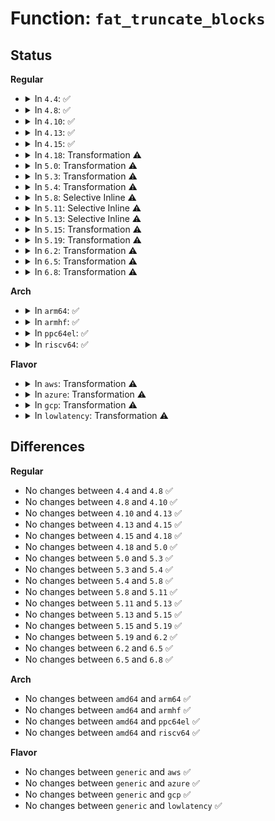 # Function: <code>fat_truncate_blocks</code>

## Status
<b>Regular</b>
<ul>
<li>
<details>
<summary>In <code>4.4</code>: ✅</summary>

```c
void fat_truncate_blocks(struct inode *inode, loff_t offset);
```

**Collision:** Unique Global

**Inline:** No

**Transformation:** False

**Instances:**

```
In fs/fat/file.c (ffffffff812fa780)
Location: fs/fat/file.c:288
Inline: False
Direct callers:
  - fs/fat/file.c:fat_setattr
  - fs/fat/inode.c:fat_evict_inode
```
**Symbols:**

```
ffffffff812fa780-ffffffff812faafc: fat_truncate_blocks (STB_GLOBAL)
```
</details>
</li>
<li>
<details>
<summary>In <code>4.8</code>: ✅</summary>

```c
void fat_truncate_blocks(struct inode *inode, loff_t offset);
```

**Collision:** Unique Global

**Inline:** No

**Transformation:** False

**Instances:**

```
In fs/fat/file.c (ffffffff8132e590)
Location: fs/fat/file.c:349
Inline: False
Direct callers:
  - fs/fat/file.c:fat_setattr
  - fs/fat/inode.c:fat_evict_inode
  - fs/fat/inode.c:fat_evict_inode
```
**Symbols:**

```
ffffffff8132e590-ffffffff8132e8c7: fat_truncate_blocks (STB_GLOBAL)
```
</details>
</li>
<li>
<details>
<summary>In <code>4.10</code>: ✅</summary>

```c
void fat_truncate_blocks(struct inode *inode, loff_t offset);
```

**Collision:** Unique Global

**Inline:** No

**Transformation:** False

**Instances:**

```
In fs/fat/file.c (ffffffff813442c0)
Location: fs/fat/file.c:349
Inline: False
Direct callers:
  - fs/fat/file.c:fat_setattr
  - fs/fat/inode.c:fat_evict_inode
  - fs/fat/inode.c:fat_evict_inode
```
**Symbols:**

```
ffffffff813442c0-ffffffff8134461c: fat_truncate_blocks (STB_GLOBAL)
```
</details>
</li>
<li>
<details>
<summary>In <code>4.13</code>: ✅</summary>

```c
void fat_truncate_blocks(struct inode *inode, loff_t offset);
```

**Collision:** Unique Global

**Inline:** No

**Transformation:** False

**Instances:**

```
In fs/fat/file.c (ffffffff81358d80)
Location: fs/fat/file.c:349
Inline: False
Direct callers:
  - fs/fat/file.c:fat_setattr
  - fs/fat/inode.c:fat_evict_inode
  - fs/fat/inode.c:fat_evict_inode
```
**Symbols:**

```
ffffffff81358d80-ffffffff81359098: fat_truncate_blocks (STB_GLOBAL)
```
</details>
</li>
<li>
<details>
<summary>In <code>4.15</code>: ✅</summary>

```c
void fat_truncate_blocks(struct inode *inode, loff_t offset);
```

**Collision:** Unique Global

**Inline:** No

**Transformation:** False

**Instances:**

```
In fs/fat/file.c (ffffffff8137da90)
Location: fs/fat/file.c:349
Inline: False
Direct callers:
  - fs/fat/file.c:fat_setattr
  - fs/fat/inode.c:fat_evict_inode
  - fs/fat/inode.c:fat_evict_inode
```
**Symbols:**

```
ffffffff8137da90-ffffffff8137dda8: fat_truncate_blocks (STB_GLOBAL)
```
</details>
</li>
<li>
<details>
<summary>In <code>4.18</code>: Transformation ⚠️</summary>

```c
void fat_truncate_blocks(struct inode *inode, loff_t offset);
```

**Collision:** Unique Global

**Inline:** No

**Transformation:** True

**Instances:**

```
In fs/fat/file.c (0)
Location: fs/fat/file.c:349
Inline: False
Direct callers:
  - fs/fat/file.c:fat_setattr
  - fs/fat/inode.c:fat_evict_inode
  - fs/fat/inode.c:fat_evict_inode
```
**Symbols:**

```
ffffffff813acfb2-ffffffff813acff0: fat_truncate_blocks.cold.10 (STB_LOCAL)
ffffffff813ac4f0-ffffffff813ac81d: fat_truncate_blocks (STB_GLOBAL)
```
</details>
</li>
<li>
<details>
<summary>In <code>5.0</code>: Transformation ⚠️</summary>

```c
void fat_truncate_blocks(struct inode *inode, loff_t offset);
```

**Collision:** Unique Global

**Inline:** No

**Transformation:** True

**Instances:**

```
In fs/fat/file.c (0)
Location: fs/fat/file.c:382
Inline: False
Direct callers:
  - fs/fat/file.c:fat_setattr
  - fs/fat/inode.c:fat_evict_inode
  - fs/fat/inode.c:fat_evict_inode
```
**Symbols:**

```
ffffffff813c6362-ffffffff813c639e: fat_truncate_blocks.cold.11 (STB_LOCAL)
ffffffff813c57b0-ffffffff813c5a99: fat_truncate_blocks (STB_GLOBAL)
```
</details>
</li>
<li>
<details>
<summary>In <code>5.3</code>: Transformation ⚠️</summary>

```c
void fat_truncate_blocks(struct inode *inode, loff_t offset);
```

**Collision:** Unique Global

**Inline:** No

**Transformation:** True

**Instances:**

```
In fs/fat/file.c (0)
Location: fs/fat/file.c:389
Inline: False
Direct callers:
  - fs/fat/file.c:fat_setattr
  - fs/fat/inode.c:fat_evict_inode
  - fs/fat/inode.c:fat_evict_inode
```
**Symbols:**

```
ffffffff813f0f42-ffffffff813f0f7f: fat_truncate_blocks.cold (STB_LOCAL)
ffffffff813f02e0-ffffffff813f05eb: fat_truncate_blocks (STB_GLOBAL)
```
</details>
</li>
<li>
<details>
<summary>In <code>5.4</code>: Transformation ⚠️</summary>

```c
void fat_truncate_blocks(struct inode *inode, loff_t offset);
```

**Collision:** Unique Global

**Inline:** No

**Transformation:** True

**Instances:**

```
In fs/fat/file.c (0)
Location: fs/fat/file.c:389
Inline: False
Direct callers:
  - fs/fat/file.c:fat_setattr
  - fs/fat/inode.c:fat_evict_inode
  - fs/fat/inode.c:fat_evict_inode
```
**Symbols:**

```
ffffffff8140ae22-ffffffff8140ae5f: fat_truncate_blocks.cold (STB_LOCAL)
ffffffff8140a1c0-ffffffff8140a4cb: fat_truncate_blocks (STB_GLOBAL)
```
</details>
</li>
<li>
<details>
<summary>In <code>5.8</code>: Selective Inline ⚠️</summary>

```c
void fat_truncate_blocks(struct inode *inode, loff_t offset);
```

**Collision:** Unique Global

**Inline:** Selective

**Transformation:** False

**Instances:**

```
In fs/fat/file.c (ffffffff81458470)
Location: fs/fat/file.c:378
Inline: True
Inline callers:
  - fs/fat/file.c:fat_setattr
Direct callers:
  - fs/fat/inode.c:fat_evict_inode
  - fs/fat/inode.c:fat_evict_inode
  - fs/fat/inode.c:fat_direct_IO
  - fs/fat/inode.c:fat_write_end
  - fs/fat/inode.c:fat_write_begin
```
**Symbols:**

```
ffffffff81458a10-ffffffff81458a64: fat_truncate_blocks (STB_GLOBAL)
```
</details>
</li>
<li>
<details>
<summary>In <code>5.11</code>: Selective Inline ⚠️</summary>

```c
void fat_truncate_blocks(struct inode *inode, loff_t offset);
```

**Collision:** Unique Global

**Inline:** Selective

**Transformation:** False

**Instances:**

```
In fs/fat/file.c (ffffffff814747b0)
Location: fs/fat/file.c:378
Inline: True
Inline callers:
  - fs/fat/file.c:fat_setattr
Direct callers:
  - fs/fat/inode.c:fat_evict_inode
  - fs/fat/inode.c:fat_evict_inode
  - fs/fat/inode.c:fat_direct_IO
  - fs/fat/inode.c:fat_write_end
  - fs/fat/inode.c:fat_write_begin
```
**Symbols:**

```
ffffffff81474d90-ffffffff81474de4: fat_truncate_blocks (STB_GLOBAL)
```
</details>
</li>
<li>
<details>
<summary>In <code>5.13</code>: Selective Inline ⚠️</summary>

```c
void fat_truncate_blocks(struct inode *inode, loff_t offset);
```

**Collision:** Unique Global

**Inline:** Selective

**Transformation:** False

**Instances:**

```
In fs/fat/file.c (ffffffff8147a164)
Location: fs/fat/file.c:378
Inline: True
Inline callers:
  - fs/fat/file.c:fat_setattr
Direct callers:
  - fs/fat/inode.c:fat_evict_inode
  - fs/fat/inode.c:fat_evict_inode
  - fs/fat/inode.c:fat_direct_IO
  - fs/fat/inode.c:fat_write_end
  - fs/fat/inode.c:fat_write_begin
```
**Symbols:**

```
ffffffff8147a810-ffffffff8147a860: fat_truncate_blocks (STB_GLOBAL)
```
</details>
</li>
<li>
<details>
<summary>In <code>5.15</code>: Transformation ⚠️</summary>

```c
void fat_truncate_blocks(struct inode *inode, loff_t offset);
```

**Collision:** Unique Global

**Inline:** No

**Transformation:** True

**Instances:**

```
In fs/fat/file.c (0)
Location: fs/fat/file.c:378
Inline: False
Direct callers:
  - fs/fat/file.c:fat_setattr
  - fs/fat/inode.c:fat_evict_inode
  - fs/fat/inode.c:fat_evict_inode
  - fs/fat/inode.c:fat_direct_IO
  - fs/fat/inode.c:fat_write_end
  - fs/fat/inode.c:fat_write_begin
```
**Symbols:**

```
ffffffff81ccfe9c-ffffffff81ccfebb: fat_truncate_blocks.cold (STB_LOCAL)
ffffffff814d1440-ffffffff814d14a3: fat_truncate_blocks (STB_GLOBAL)
```
</details>
</li>
<li>
<details>
<summary>In <code>5.19</code>: Transformation ⚠️</summary>

```c
void fat_truncate_blocks(struct inode *inode, loff_t offset);
```

**Collision:** Unique Global

**Inline:** No

**Transformation:** True

**Instances:**

```
In fs/fat/file.c (0)
Location: fs/fat/file.c:378
Inline: False
Direct callers:
  - fs/fat/file.c:fat_setattr
  - fs/fat/inode.c:fat_evict_inode
  - fs/fat/inode.c:fat_evict_inode
  - fs/fat/inode.c:fat_direct_IO
  - fs/fat/inode.c:fat_write_end
  - fs/fat/inode.c:fat_write_begin
```
**Symbols:**

```
ffffffff81e830f8-ffffffff81e83117: fat_truncate_blocks.cold (STB_LOCAL)
ffffffff8155e070-ffffffff8155e0dd: fat_truncate_blocks (STB_GLOBAL)
```
</details>
</li>
<li>
<details>
<summary>In <code>6.2</code>: Transformation ⚠️</summary>

```c
void fat_truncate_blocks(struct inode *inode, loff_t offset);
```

**Collision:** Unique Global

**Inline:** No

**Transformation:** True

**Instances:**

```
In fs/fat/file.c (0)
Location: fs/fat/file.c:379
Inline: False
Direct callers:
  - fs/fat/file.c:fat_setattr
  - fs/fat/inode.c:fat_evict_inode
  - fs/fat/inode.c:fat_evict_inode
  - fs/fat/inode.c:fat_direct_IO
  - fs/fat/inode.c:fat_write_end
  - fs/fat/inode.c:fat_write_begin
```
**Symbols:**

```
ffffffff8207222a-ffffffff82072249: fat_truncate_blocks.cold (STB_LOCAL)
ffffffff81600170-ffffffff816001dd: fat_truncate_blocks (STB_GLOBAL)
```
</details>
</li>
<li>
<details>
<summary>In <code>6.5</code>: Transformation ⚠️</summary>

```c
void fat_truncate_blocks(struct inode *inode, loff_t offset);
```

**Collision:** Unique Global

**Inline:** No

**Transformation:** True

**Instances:**

```
In fs/fat/file.c (0)
Location: fs/fat/file.c:379
Inline: False
Direct callers:
  - fs/fat/file.c:fat_setattr
  - fs/fat/inode.c:fat_evict_inode
  - fs/fat/inode.c:fat_evict_inode
  - fs/fat/inode.c:fat_direct_IO
  - fs/fat/inode.c:fat_write_end
  - fs/fat/inode.c:fat_write_begin
```
**Symbols:**

```
ffffffff820f1e4d-ffffffff820f1e6c: fat_truncate_blocks.cold (STB_LOCAL)
ffffffff81638150-ffffffff816381bd: fat_truncate_blocks (STB_GLOBAL)
```
</details>
</li>
<li>
<details>
<summary>In <code>6.8</code>: Transformation ⚠️</summary>

```c
void fat_truncate_blocks(struct inode *inode, loff_t offset);
```

**Collision:** Unique Global

**Inline:** No

**Transformation:** True

**Instances:**

```
In fs/fat/file.c (0)
Location: fs/fat/file.c:379
Inline: False
Direct callers:
  - fs/fat/file.c:fat_setattr
  - fs/fat/inode.c:fat_evict_inode
  - fs/fat/inode.c:fat_evict_inode
  - fs/fat/inode.c:fat_direct_IO
  - fs/fat/inode.c:fat_write_end
  - fs/fat/inode.c:fat_write_begin
```
**Symbols:**

```
ffffffff821cf12f-ffffffff821cf14e: fat_truncate_blocks.cold (STB_LOCAL)
ffffffff81671640-ffffffff816716ad: fat_truncate_blocks (STB_GLOBAL)
```
</details>
</li>
</ul>
<b>Arch</b>
<ul>
<li>
<details>
<summary>In <code>arm64</code>: ✅</summary>

```c
void fat_truncate_blocks(struct inode *inode, loff_t offset);
```

**Collision:** Unique Global

**Inline:** No

**Transformation:** False

**Instances:**

```
In fs/fat/file.c (ffff8000104ea618)
Location: fs/fat/file.c:389
Inline: False
Direct callers:
  - fs/fat/file.c:fat_setattr
  - fs/fat/inode.c:fat_evict_inode
  - fs/fat/inode.c:fat_evict_inode
```
**Symbols:**

```
ffff8000104ea618-ffff8000104ea918: fat_truncate_blocks (STB_GLOBAL)
```
</details>
</li>
<li>
<details>
<summary>In <code>armhf</code>: ✅</summary>

```c
void fat_truncate_blocks(struct inode *inode, loff_t offset);
```

**Collision:** Unique Global

**Inline:** No

**Transformation:** False

**Instances:**

```
In fs/fat/file.c (c06a85a8)
Location: fs/fat/file.c:389
Inline: False
Direct callers:
  - fs/fat/file.c:fat_setattr
  - fs/fat/inode.c:fat_evict_inode
  - fs/fat/inode.c:fat_evict_inode
  - fs/fat/inode.c:fat_write_failed
```
**Symbols:**

```
c06a85a8-c06a88ec: fat_truncate_blocks (STB_GLOBAL)
```
</details>
</li>
<li>
<details>
<summary>In <code>ppc64el</code>: ✅</summary>

```c
void fat_truncate_blocks(struct inode *inode, loff_t offset);
```

**Collision:** Unique Global

**Inline:** No

**Transformation:** False

**Instances:**

```
In fs/fat/file.c (c0000000006286f0)
Location: fs/fat/file.c:389
Inline: False
Direct callers:
  - fs/fat/file.c:fat_setattr
  - fs/fat/inode.c:fat_evict_inode
  - fs/fat/inode.c:fat_evict_inode
  - fs/fat/inode.c:fat_write_failed
```
**Symbols:**

```
c0000000006286f0-c000000000628b28: fat_truncate_blocks (STB_GLOBAL)
```
</details>
</li>
<li>
<details>
<summary>In <code>riscv64</code>: ✅</summary>

```c
void fat_truncate_blocks(struct inode *inode, loff_t offset);
```

**Collision:** Unique Global

**Inline:** No

**Transformation:** False

**Instances:**

```
In fs/fat/file.c (ffffffe00035b440)
Location: fs/fat/file.c:389
Inline: False
Direct callers:
  - fs/fat/file.c:fat_setattr
  - fs/fat/inode.c:fat_evict_inode
  - fs/fat/inode.c:fat_evict_inode
  - fs/fat/inode.c:fat_write_failed
```
**Symbols:**

```
ffffffe00035b440-ffffffe00035b6e8: fat_truncate_blocks (STB_GLOBAL)
```
</details>
</li>
</ul>
<b>Flavor</b>
<ul>
<li>
<details>
<summary>In <code>aws</code>: Transformation ⚠️</summary>

```c
void fat_truncate_blocks(struct inode *inode, loff_t offset);
```

**Collision:** Unique Global

**Inline:** No

**Transformation:** True

**Instances:**

```
In fs/fat/file.c (0)
Location: fs/fat/file.c:389
Inline: False
Direct callers:
  - fs/fat/file.c:fat_setattr
  - fs/fat/inode.c:fat_evict_inode
  - fs/fat/inode.c:fat_evict_inode
```
**Symbols:**

```
ffffffff81403402-ffffffff8140343f: fat_truncate_blocks.cold (STB_LOCAL)
ffffffff814027a0-ffffffff81402aab: fat_truncate_blocks (STB_GLOBAL)
```
</details>
</li>
<li>
<details>
<summary>In <code>azure</code>: Transformation ⚠️</summary>

```c
void fat_truncate_blocks(struct inode *inode, loff_t offset);
```

**Collision:** Unique Global

**Inline:** No

**Transformation:** True

**Instances:**

```
In fs/fat/file.c (0)
Location: fs/fat/file.c:389
Inline: False
Direct callers:
  - fs/fat/file.c:fat_setattr
  - fs/fat/inode.c:fat_evict_inode
  - fs/fat/inode.c:fat_evict_inode
```
**Symbols:**

```
ffffffff813f3e82-ffffffff813f3ebf: fat_truncate_blocks.cold (STB_LOCAL)
ffffffff813f3220-ffffffff813f352b: fat_truncate_blocks (STB_GLOBAL)
```
</details>
</li>
<li>
<details>
<summary>In <code>gcp</code>: Transformation ⚠️</summary>

```c
void fat_truncate_blocks(struct inode *inode, loff_t offset);
```

**Collision:** Unique Global

**Inline:** No

**Transformation:** True

**Instances:**

```
In fs/fat/file.c (0)
Location: fs/fat/file.c:389
Inline: False
Direct callers:
  - fs/fat/file.c:fat_setattr
  - fs/fat/inode.c:fat_evict_inode
  - fs/fat/inode.c:fat_evict_inode
```
**Symbols:**

```
ffffffff81400782-ffffffff814007bf: fat_truncate_blocks.cold (STB_LOCAL)
ffffffff813ffb20-ffffffff813ffe2b: fat_truncate_blocks (STB_GLOBAL)
```
</details>
</li>
<li>
<details>
<summary>In <code>lowlatency</code>: Transformation ⚠️</summary>

```c
void fat_truncate_blocks(struct inode *inode, loff_t offset);
```

**Collision:** Unique Global

**Inline:** No

**Transformation:** True

**Instances:**

```
In fs/fat/file.c (0)
Location: fs/fat/file.c:389
Inline: False
Direct callers:
  - fs/fat/file.c:fat_setattr
  - fs/fat/inode.c:fat_evict_inode
  - fs/fat/inode.c:fat_evict_inode
```
**Symbols:**

```
ffffffff814163b2-ffffffff814163ef: fat_truncate_blocks.cold (STB_LOCAL)
ffffffff81415750-ffffffff81415a5b: fat_truncate_blocks (STB_GLOBAL)
```
</details>
</li>
</ul>

## Differences
<b>Regular</b>
<ul>
<li>
No changes between <code>4.4</code> and <code>4.8</code> ✅
</li>
<li>
No changes between <code>4.8</code> and <code>4.10</code> ✅
</li>
<li>
No changes between <code>4.10</code> and <code>4.13</code> ✅
</li>
<li>
No changes between <code>4.13</code> and <code>4.15</code> ✅
</li>
<li>
No changes between <code>4.15</code> and <code>4.18</code> ✅
</li>
<li>
No changes between <code>4.18</code> and <code>5.0</code> ✅
</li>
<li>
No changes between <code>5.0</code> and <code>5.3</code> ✅
</li>
<li>
No changes between <code>5.3</code> and <code>5.4</code> ✅
</li>
<li>
No changes between <code>5.4</code> and <code>5.8</code> ✅
</li>
<li>
No changes between <code>5.8</code> and <code>5.11</code> ✅
</li>
<li>
No changes between <code>5.11</code> and <code>5.13</code> ✅
</li>
<li>
No changes between <code>5.13</code> and <code>5.15</code> ✅
</li>
<li>
No changes between <code>5.15</code> and <code>5.19</code> ✅
</li>
<li>
No changes between <code>5.19</code> and <code>6.2</code> ✅
</li>
<li>
No changes between <code>6.2</code> and <code>6.5</code> ✅
</li>
<li>
No changes between <code>6.5</code> and <code>6.8</code> ✅
</li>
</ul>
<b>Arch</b>
<ul>
<li>
No changes between <code>amd64</code> and <code>arm64</code> ✅
</li>
<li>
No changes between <code>amd64</code> and <code>armhf</code> ✅
</li>
<li>
No changes between <code>amd64</code> and <code>ppc64el</code> ✅
</li>
<li>
No changes between <code>amd64</code> and <code>riscv64</code> ✅
</li>
</ul>
<b>Flavor</b>
<ul>
<li>
No changes between <code>generic</code> and <code>aws</code> ✅
</li>
<li>
No changes between <code>generic</code> and <code>azure</code> ✅
</li>
<li>
No changes between <code>generic</code> and <code>gcp</code> ✅
</li>
<li>
No changes between <code>generic</code> and <code>lowlatency</code> ✅
</li>
</ul>
